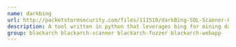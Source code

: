 ```yaml
---
name: darkbing
url: http://packetstormsecurity.com/files/111510/darkBing-SQL-Scanner-0.1.html
description: A tool written in python that leverages bing for mining data on systems that may be susceptible to SQL injection.
group: blackarch blackarch-scanner blackarch-fuzzer blackarch-webapp
---
```

